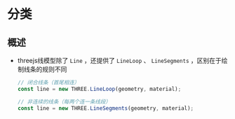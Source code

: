 # 分类

## 概述

+ threejs线模型除了 `Line` ，还提供了 `LineLoop` 、 `LineSegments` ，区别在于绘制线条的规则不同

  ```js
  // 闭合线条（首尾相连）
  const line = new THREE.LineLoop(geometry, material);
  ```

  ```js
  // 非连续的线条（每两个连一条线段）
  const line = new THREE.LineSegments(geometry, material);
  ```
